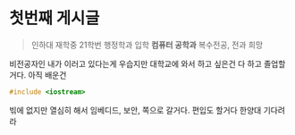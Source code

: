 <h>

# 첫번째 게시글

<contenets>

>인하대 재학중
>21학번 행정학과 입학
>**컴퓨터 공학과** 복수전공, 전과 희망

비전공자인 내가 이러고 있다는게 우습지만 대학교에 와서 하고 싶은건 다 하고 졸업할거다.
아직 배운건 
``` cpp
#include <iostream>
```
빆에 없지만 열심히 해서 임베디드, 보안, 쪽으로 갈거다.
편입도 할거다 한양대 기다려라


